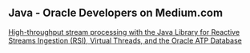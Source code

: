 ## Java - Oracle Developers on Medium.com
[High-throughput stream processing with the Java Library for Reactive Streams Ingestion (RSI), Virtual Threads, and the Oracle ATP Database](https://medium.com/oracledevs/high-throughput-stream-processing-with-the-java-library-for-reactive-streams-ingestion-rsi-8aa0fc9d167)
